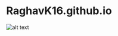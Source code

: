 # RaghavK16.github.io

![alt text](https://github.com/raghavk16/raghavk16.github.io/blob/master/Screenshot(4).png?raw=true)

